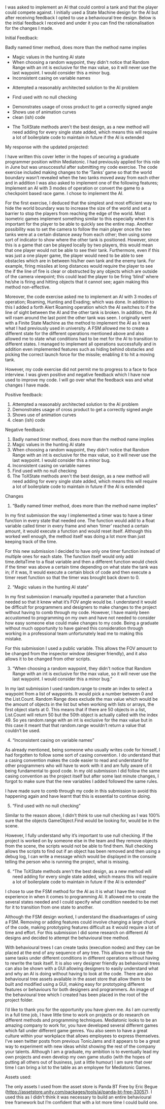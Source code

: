 I was asked to implement an AI that could control a tank and that the player could compete against. I initially used a State Machine design for the AI but after receiving feedback I opted to use a behavioural tree design. Below is the initial feedback I received and under it you can find the rationalisation for the changes I made.

Initial Feedback:

Badly named timer method, does more than the method name implies
- Magic values in the hunting AI state
- When choosing a random waypoint, they didn't notice that Random Range with an int is exclusive for the max value, so it will never use the last waypoint.  I would consider this a minor bug.
- Inconsistent casing on variable names
+ Attempted a reasonably architected solution to the AI problem
- Find used with no null checking
+ Demonstrates usage of cross product to get a correctly signed angle
+ Shows use of animation curves
+ clean (ish) code
- The ToXState methods aren't the best design, as a new method will need adding for every single state added, which means this will require a lot of boilerplate code to maintain in future if the AI is extended



My response with the updated projected:

I have written this cover letter in the hopes of securing a graduate programmer position within Mediatonic. I had previously applied for this role in June but was unsuccessful after submitting my code exercise. The code exercise included making changes to the ‘Tanks’ game so that the world boundary wasn’t revealed when the two tanks moved away from each other and in addition I was also asked to implement one of the following features; Implement an AI with 3 modes of operation or convert the game to a checkpoint based race game. I chose to implement the AI. 

For the first exercise, I deduced that the simplest and most efficient way to hide the world boundary was to increase the size of the world and set a barrier to stop the players from reaching the edge of the world. Most isometric games implement something similar to this especially when it is important for the player to be able to quickly see the entire map. Another possibility was to set the camera to follow the main player once the two tanks were at a certain distance away from each other; then using some sort of indicator to show where the other tank is positioned. However, since this is a game that can be played locally by two players, this would mean that one player would not be able to see their tank. 
Furthermore, even if this was just a one player game, the player would need to be able to see obstacles which are in between his/her own tank and the enemy tank. For example, firing missiles at long distances would require the player to see the if the line of fire is clear or obstructed by any objects which are outside of the camera viewpoint; this could lead the player to be firing ‘blind’ where he/she is firing and hitting objects that it cannot see; again making this method non-effective. 

Moreover, the code exercise asked me to implement an AI with 3 modes of operation; Roaming, Hunting and Evading; which was done. In addition to this I added a forth Alert Roaming operation which the AI switches to if the line of sight between the AI and the other tank is broken. In addition, the AI will roam around the last point the other tank was seen. I originally went with a Finite State Machine as the method to implement the AI as it was what I had previously used in university. A FSM allowed me to create a different state for the different operations mentioned above and also allowed me to state what conditions had to be met for the AI to transition to different states. I managed to implement all operations successfully and in addition even implemented features such as hiding behind obstacles and picking the correct launch force for the missile; enabling it to hit a moving tank. 

However, my code exercise did not permit me to progress to a face to face interview. I was given positive and negative feedback which I have now used to improve my code. I will go over what the feedback was and what changes I have made.

Positive feedback: 

1.	 Attempted a reasonably architected solution to the AI problem
2.	 Demonstrates usage of cross product to get a correctly signed angle
3.	 Shows use of animation curves
4.	 clean (ish) code

Negative feedback:

1.	Badly named timer method, does more than the method name implies
2.	Magic values in the hunting AI state
3.	When choosing a random waypoint, they didn't notice that Random Range with an int is exclusive for the max value, so it will never use the last waypoint.  I would consider this a minor bug.
4.	Inconsistent casing on variable names
5.	Find used with no null checking
6.	The ToXState methods aren't the best design, as a new method will need adding for every single state added, which means this will require a lot of boilerplate code to maintain in future if the AI is extended

Changes 
1.	“Badly named timer method, does more than the method name implies”

In my first submission the way I implemented a timer was to have a timer function in every state that needed one. The function would add to a float variable called timer in every frame and when ‘timer’ reached a certain amount, it would execute a function and would reset itself. Although this worked well enough, the method itself was doing a lot more than just keeping track of the time.

For this new submission I decided to have only one timer function instead of multiple ones for each state. The function itself would only add time.deltaTime to a float variable and then a different function would check if the timer was above a certain time depending on what state the tank was in; if it was, It would execute a certain block of code and then execute a timer reset function so that the timer was brought back down to 0.

2.	“Magic values in the hunting AI state”

In my first submission I manually inputted a parameter that a function needed so that it knew what it’s FOV angle would be. I understand it would be difficult for programmers and designers to make changes to the project without having to comb through my code. However, I have mainly been accustomed to programming on my own and have not needed to consider how easy someone else could make changes to my code. Being a graduate without much opportunity to have gained this consideration through working in a professional team unfortunately lead me to making this mistake. 

For this submission I used a public variable. This allows the FOV amount to be changed from the inspector window (designer friendly), and it also allows it to be changed from other scripts. 

3.	“When choosing a random waypoint, they didn't notice that Random Range with an int is exclusive for the max value, so it will never use the last waypoint.  I would consider this a minor bug.”

In my last submission I used random.range to create an index to select a waypoint from a list of waypoints. It would pick a number between 0 and the List.Count. Random Range does exclude the max value which would be the amount of objects in the list but when working with lists or arrays, the first object starts at 0. This means that if there are 50 objects in a list, List.Count will return 50 but the 50th object is actually called with the index 49. So yes random.range with an int is exclusive for the max value but in this case it meant that that random.range wouldn’t return a value that couldn’t be used. 

4.	“Inconsistent casing on variable names”

As already mentioned, being someone who usually writes code for himself, I had forgotten to follow some sort of casing convention. I do understand that a casing convention makes the code easier to read and understand for other programmers who will have to work with it and am fully aware of it being fundamental to good code. In my old submission I did follow the same casing convention as the project itself but after some last minute changes, I forgot to make sure that the new variables I added followed the same rules. 

I have made sure to comb through my code in this submission to avoid this happening again and have learnt that this is essential to continue doing.

5.	“Find used with no null checking”

Similar to the reason above, I didn’t think to use null checking as I was 100% sure that the objects GameObject.Find would be looking for, would be in the scene. 

However, I fully understand why it’s important to use null checking. If the project is worked on by someone else in the team and they remove objects from the scene, the scripts would not be able to find them. Null checking allows the scripts to find out if an object has been removed and then using a debug log, I can write a message which would be displayed in the console telling the person who is running the project, what is missing. 

6.	“The ToXState methods aren't the best design, as a new method will need adding for every single state added, which means this will require a lot of boilerplate code to maintain in future if the AI is extended”

I chose to use the FSM method for the AI as it is what I have the most experience in when it comes to programming AI. It allowed me to create the several states needed and I could specify what condition needed to be met for it to transition from one state to another. 

Although the FSM design worked, I understand the disadvantages of using a FSM. Removing or adding features could involve changing a large chunk of the code, making prototyping features difficult as it would require a lot of time and effort. For this submission I did some research on different AI designs and decided to attempt the behavioural tree method. 

With behavioural trees I can create tasks (execution nodes) and they can be placed at the end of any sequence of any tree. This allows me to use the same tasks under different conditions in different operations without having to rewrite the task itself. It is also very designer friendly as behavioural trees can also be shown with a GUI allowing designers to easily understand what and why an AI is doing without having to look at the code. There are also behavioural tree assets available in the asset store that allow them to be built and modified using a GUI, making easy for prototyping different features or behaviours for both designers and programmers. An image of the behavioural tree which I created has been placed in the root of the project folder. 

I’d like to thank you for the opportunity you have given me. As I am currently in a full time job, I have little time to work on projects or do research on different methods and programming techniques. Mediatonic looks to be an amazing company to work for, you have developed several different games which fall under different game genres. You also seem to have a great culture within your workplace that allows employees to express themselves. I’ve seen twitter posts from previous TonicJams and it appears to be a great way to experiment with new ideas whilst showing the rest of the company your talents. Although I am a graduate, my ambition is to eventually lead my own projects and even develop my own game studio (with the hopes of putting all others out of business, just a little humour) I am sure that over time I can bring a lot to the table as an employee for Mediatonic Games. 

Assets used: 

The only assets I used from the asset store is Panda BT Free by Eric Begue (https://assetstore.unity.com/packages/tools/ai/panda-bt-free-33057). I used this as I didn’t think it was necessary to build an entire behavioural tree framework but I’m confident that with a lot more time I could build one. 










